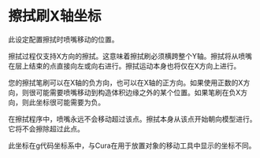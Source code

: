 擦拭刷X轴坐标
====
此设定配置擦拭时喷嘴移动的位置。

擦拭过程仅支持X方向的擦拭。这意味着擦拭刷必须横跨整个Y轴。擦拭将从喷嘴在层上结束的点直接向左或向右进行。擦拭运动本身也将仅在X方向上进行。

您的擦拭笔刷可以在X轴的负方向，也可以在X轴的正方向。如果使用正数的X方向，则很可能需要喷嘴移动到构造体积边缘之外的某个位置。如果笔刷在负X方向，则此坐标很可能需要为负。

在擦拭程序中，喷嘴永远不会移动超过该点。擦拭本身从该点开始朝向模型进行。它将不会擦除超过此点。

此坐标在g代码坐标系中，与Cura在用于放置对象的移动工具中显示的坐标不同。

